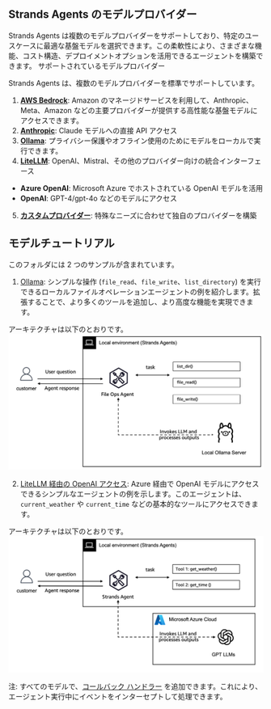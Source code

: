## Strands Agents のモデルプロバイダー

Strands Agents は複数のモデルプロバイダーをサポートしており、特定のユースケースに最適な基盤モデルを選択できます。この柔軟性により、さまざまな機能、コスト構造、デプロイメントオプションを活用できるエージェントを構築できます。
サポートされているモデルプロバイダー

Strands Agents は、複数のモデルプロバイダーを標準でサポートしています。

1. [**AWS Bedrock**](https://strandsagents.com/0.1.x/user-guide/concepts/model-providers/amazon-bedrock/): Amazon のマネージドサービスを利用して、Anthropic、Meta、Amazon などの主要プロバイダーが提供する高性能な基盤モデルにアクセスできます。
2. [**Anthropic**](https://strandsagents.com/0.1.x/user-guide/concepts/model-providers/anthropic/): Claude モデルへの直接 API アクセス
3. [**Ollama**](https://strandsagents.com/0.1.x/user-guide/concepts/model-providers/ollama/): プライバシー保護やオフライン使用のためにモデルをローカルで実行できます。
4. [**LiteLLM**](https://strandsagents.com/0.1.x/user-guide/concepts/model-providers/litellm/): OpenAI、Mistral、その他のプロバイダー向けの統合インターフェース
- **Azure OpenAI**: Microsoft Azure でホストされている OpenAI モデルを活用
- **OpenAI**: GPT-4/gpt-4o などのモデルにアクセス
5. [**カスタムプロバイダー**](https://strandsagents.com/0.1.x/user-guide/concepts/model-providers/custom_model_provider/): 特殊なニーズに合わせて独自のプロバイダーを構築

## モデルチュートリアル
このフォルダには 2 つのサンプルが含まれています。

1. [Ollama](./01-ollama-model/):
シンプルな操作 (`file_read`、`file_write`、`list_directory`) を実行できるローカルファイルオペレーションエージェントの例を紹介します。拡張することで、より多くのツールを追加し、より高度な機能を実現できます。

アーキテクチャは以下のとおりです。
![アーキテクチャ](./01-ollama-model/images/architecture.png)

2. [LiteLLM 経由の OpenAI アクセス](./02-openai-model/):
Azure 経由で OpenAI モデルにアクセスできるシンプルなエージェントの例を示します。このエージェントは、`current_weather` や `current_time` などの基本的なツールにアクセスできます。

アーキテクチャは以下のとおりです。
![アーキテクチャ](./02-openai-model/images/architecture.png)

注: すべてのモデルで、[コールバック ハンドラー](https://strandsagents.com/0.1.x/user-guide/concepts/streaming/callback-handlers/) を追加できます。これにより、エージェント実行中にイベントをインターセプトして処理できます。
